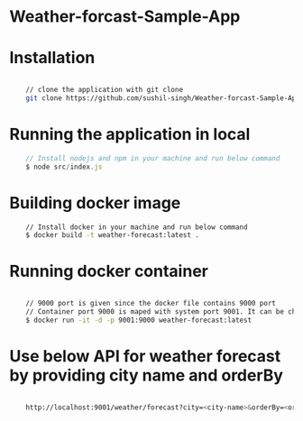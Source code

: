 # Weather-forcast-Sample-App


# Installation

```bash

    // clone the application with git clone
    git clone https://github.com/sushil-singh/Weather-forcast-Sample-App.git

```

# Running the application in local

```javascript
    // Install nodejs and npm in your machine and run below command
    $ node src/index.js


```

# Building docker image

```bash
    // Install docker in your machine and run below command
    $ docker build -t weather-forecast:latest .

```

# Running docker container

```bash

    // 9000 port is given since the docker file contains 9000 port
    // Container port 9000 is maped with system port 9001. It can be changed to any other port
    $ docker run -it -d -p 9001:9000 weather-forecast:latest

```

#  Use below API for weather forecast by providing city name and orderBy

```bash

    http://localhost:9001/weather/forecast?city=<city-name>&orderBy=<orderBy asc|desc>

```

